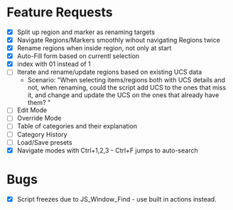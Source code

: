 # Feature Requests

- [x] Split up region and marker as renaming targets
- [x] Navigate Regions/Markers smoothly wihout navigating Regions twice
- [x] Rename regions when inside region, not only at start
- [x] Auto-Fill form based on currentl selection
- [x] index with 01 instead of 1
- [ ] Iterate and rename/update regions based on existing UCS data
    - Scenario: "When selecting items/regions both with UCS details and not, when renaming, could the script add UCS to the ones that miss it, and change and update the UCS on the ones that already have them? "
- [ ] Edit Mode
- [ ] Override Mode
- [ ] Table of categories and their explanation
- [ ] Category History
- [ ] Load/Save presets
- [x] Navigate modes with Ctrl+1,2,3 - Ctrl+F jumps to auto-search

# Bugs
- [x] Script freezes due to JS_Window_Find - use built in actions instead.